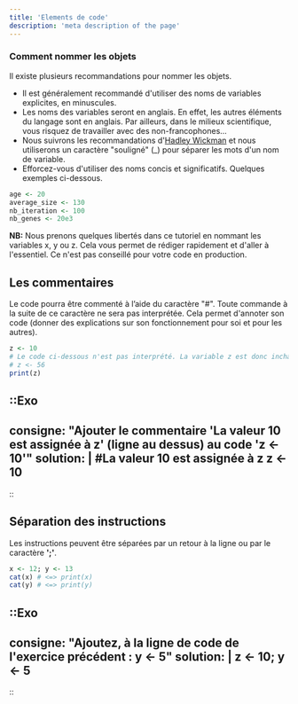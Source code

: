 ```yaml
---
title: 'Elements de code'
description: 'meta description of the page'
---
```

### Comment nommer les objets

Il existe plusieurs recommandations pour nommer les objets.

- Il est généralement recommandé d'utiliser des noms de variables explicites, en minuscules. 
- Les noms des variables seront en anglais. En effet, les autres éléments du langage sont en anglais.  Par ailleurs, dans le milieux scientifique, vous risquez de travailler avec des non-francophones...
- Nous suivrons les recommandations d'[Hadley Wickman](http://adv-r.had.co.nz/Style.html) et nous utiliserons un caractère "souligné" (_) pour séparer les mots d'un nom de variable. 
- Efforcez-vous d'utiliser des noms concis et significatifs. Quelques exemples ci-dessous.

```r
age <- 20
average_size <- 130
nb_iteration <- 100
nb_genes <- 20e3
```

**NB:** Nous prenons quelques libertés dans ce tutoriel en nommant les variables x, y ou z. Cela vous permet de rédiger rapidement et d'aller à l'essentiel. Ce n'est pas conseillé pour votre code en production.

## Les commentaires

Le code pourra être commenté à l’aide du caractère "#". Toute commande à la suite de ce caractère ne sera pas interprétée. Cela permet d'annoter son code (donner des explications sur son fonctionnement pour soi et pour les autres).

```r
z <- 10
# Le code ci-dessous n'est pas interprété. La variable z est donc inchangée.
# z <- 56
print(z)
```

::Exo
---
consigne: "Ajouter le commentaire 'La valeur 10 est assignée à z' (ligne au dessus) au code 'z <- 10'"
solution: |
    #La valeur 10 est assignée à z
    z <- 10
---
::


## Séparation des instructions

Les instructions peuvent être séparées par un retour à la ligne ou par le caractère **';'**.

```r
x <- 12; y <- 13
cat(x) # <=> print(x)
cat(y) # <=> print(y)
```

::Exo
---
consigne: "Ajoutez, à la ligne de code de l'exercice précédent : y <- 5"
solution: |
    z <- 10; y <- 5
---
::
